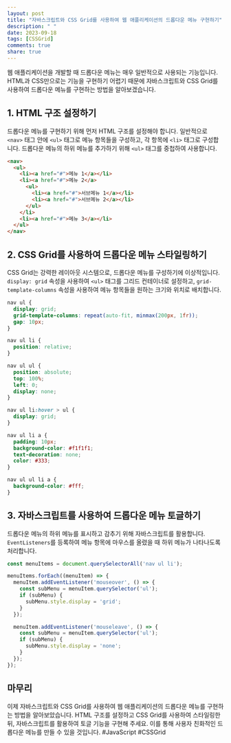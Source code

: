 ```yaml
---
layout: post
title: "자바스크립트와 CSS Grid를 사용하여 웹 애플리케이션의 드롭다운 메뉴 구현하기"
description: " "
date: 2023-09-18
tags: [CSSGrid]
comments: true
share: true
---
```


웹 애플리케이션을 개발할 때 드롭다운 메뉴는 매우 일반적으로 사용되는 기능입니다. HTML과 CSS만으로는 기능을 구현하기 어렵기 때문에 자바스크립트와 CSS Grid를 사용하여 드롭다운 메뉴를 구현하는 방법을 알아보겠습니다.

## 1. HTML 구조 설정하기

드롭다운 메뉴를 구현하기 위해 먼저 HTML 구조를 설정해야 합니다. 일반적으로 `<nav>` 태그 안에 `<ul>` 태그로 메뉴 항목들을 구성하고, 각 항목에 `<li>` 태그로 구성합니다. 드롭다운 메뉴의 하위 메뉴를 추가하기 위해 `<ul>` 태그를 중첩하여 사용합니다.

```html
<nav>
  <ul>
    <li><a href="#">메뉴 1</a></li>
    <li><a href="#">메뉴 2</a>
      <ul>
        <li><a href="#">서브메뉴 1</a></li>
        <li><a href="#">서브메뉴 2</a></li>
      </ul>
    </li>
    <li><a href="#">메뉴 3</a></li>
  </ul>
</nav>
```

## 2. CSS Grid를 사용하여 드롭다운 메뉴 스타일링하기

CSS Grid는 강력한 레이아웃 시스템으로, 드롭다운 메뉴를 구성하기에 이상적입니다. `display: grid` 속성을 사용하여 `<ul>` 태그를 그리드 컨테이너로 설정하고, `grid-template-columns` 속성을 사용하여 메뉴 항목들을 원하는 크기와 위치로 배치합니다.

```css
nav ul {
  display: grid;
  grid-template-columns: repeat(auto-fit, minmax(200px, 1fr));
  gap: 10px;
}

nav ul li {
  position: relative;
}

nav ul ul {
  position: absolute;
  top: 100%;
  left: 0;
  display: none;
}

nav ul li:hover > ul {
  display: grid;
}

nav ul li a {
  padding: 10px;
  background-color: #f1f1f1;
  text-decoration: none;
  color: #333;
}

nav ul ul li a {
  background-color: #fff;
}
```

## 3. 자바스크립트를 사용하여 드롭다운 메뉴 토글하기

드롭다운 메뉴의 하위 메뉴를 표시하고 감추기 위해 자바스크립트를 활용합니다. `EventListeners`를 등록하여 메뉴 항목에 마우스를 올렸을 때 하위 메뉴가 나타나도록 처리합니다.

```javascript
const menuItems = document.querySelectorAll('nav ul li');

menuItems.forEach((menuItem) => {
  menuItem.addEventListener('mouseover', () => {
    const subMenu = menuItem.querySelector('ul');
    if (subMenu) {
      subMenu.style.display = 'grid';
    }
  });

  menuItem.addEventListener('mouseleave', () => {
    const subMenu = menuItem.querySelector('ul');
    if (subMenu) {
      subMenu.style.display = 'none';
    }
  });
});
```

## 마무리

이제 자바스크립트와 CSS Grid를 사용하여 웹 애플리케이션의 드롭다운 메뉴를 구현하는 방법을 알아보았습니다. HTML 구조를 설정하고 CSS Grid를 사용하여 스타일링한 뒤, 자바스크립트를 활용하여 토글 기능을 구현해 주세요. 이를 통해 사용자 친화적인 드롭다운 메뉴를 만들 수 있을 것입니다. #JavaScript #CSSGrid
